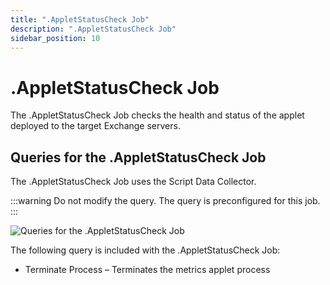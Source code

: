 ```yaml
---
title: ".AppletStatusCheck Job"
description: ".AppletStatusCheck Job"
sidebar_position: 10
---
```


# .AppletStatusCheck Job

The .AppletStatusCheck Job checks the health and status of the applet deployed to the target
Exchange servers.

## Queries for the .AppletStatusCheck Job

The .AppletStatusCheck Job uses the Script Data Collector.

:::warning
Do not modify the query. The query is preconfigured for this job.
:::


![Queries for the .AppletStatusCheck Job](/images/accessanalyzer/11.6/solutions/exchange/hubmetrics/collection/appletstatuscheckquery.webp)

The following query is included with the .AppletStatusCheck Job:

- Terminate Process – Terminates the metrics applet process
